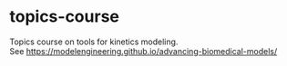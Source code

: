 # topics-course
Topics course on tools for kinetics modeling.
<br>
See https://modelengineering.github.io/advancing-biomedical-models/
